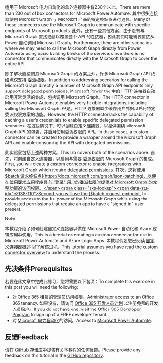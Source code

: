 <!-- markdownlint-disable MD002 MD041 -->

<span data-ttu-id="e8138-101">适用于 Microsoft 电力自动化的盒外连接器中有230个以上。</span><span class="sxs-lookup"><span data-stu-id="e8138-101">There are more than 230 out of box connectors for Microsoft Power Automate.</span></span> <span data-ttu-id="e8138-102">其中很多连接器使用 Microsoft Graph 与 Microsoft 产品的特定终结点进行通信。</span><span class="sxs-lookup"><span data-stu-id="e8138-102">Many of these connectors use the Microsoft Graph to communicate with specific endpoints of Microsoft products.</span></span> <span data-ttu-id="e8138-103">此外，还有一些其他方案，由于没有与 Microsoft Graph 直接通信以覆盖整个 API 的连接器，因此我们可能需要直接从 Power 自动调用 Microsoft Graph。</span><span class="sxs-lookup"><span data-stu-id="e8138-103">Furthermore, there are other scenarios where we may need to call the Microsoft Graph directly from Power Automate using basic building blocks of the service, since there is no connector that communicates directly with the Microsoft Graph to cover the entire API.</span></span>

<span data-ttu-id="e8138-104">除了解决直接调用 Microsoft Graph 的方案之外，许多 Microsoft Graph API 终结点仅支持 [委派权限](https://docs.microsoft.com/graph/permissions-reference)。</span><span class="sxs-lookup"><span data-stu-id="e8138-104">In addition to addressing scenarios for calling the Microsoft Graph directly, a number of Microsoft Graph API endpoints only support [delegated permissions](https://docs.microsoft.com/graph/permissions-reference).</span></span> <span data-ttu-id="e8138-105">Microsoft Power the 中的 HTTP 连接器自动启用非常灵活的集成，包括调用 Microsoft Graph。</span><span class="sxs-lookup"><span data-stu-id="e8138-105">The HTTP connector in Microsoft Power Automate enables very flexible integrations, including calling the Microsoft Graph.</span></span> <span data-ttu-id="e8138-106">但是，HTTP 连接器缺少缓存用户凭据以启用特定委派权限方案的功能。</span><span class="sxs-lookup"><span data-stu-id="e8138-106">However, the HTTP connector lacks the capability of caching a user's credentials to enable specific delegated permission scenarios.</span></span> <span data-ttu-id="e8138-107">在这些情况下，可以创建自定义连接器，以提供围绕 Microsoft Graph API 的包装，并启用使用委派权限的 API。</span><span class="sxs-lookup"><span data-stu-id="e8138-107">In these cases, a custom connector can be created to provide a wrapper around the Microsoft Graph API and enable consuming the API with delegated permissions.</span></span>

<span data-ttu-id="e8138-108">此实验室包括上述两种方案。</span><span class="sxs-lookup"><span data-stu-id="e8138-108">This lab covers both of the scenarios above.</span></span> <span data-ttu-id="e8138-109">首先，将创建自定义连接器，以启用与需要 [委派权限](https://docs.microsoft.com/graph/permissions-reference)的 Microsoft Graph 的集成。</span><span class="sxs-lookup"><span data-stu-id="e8138-109">First, you will create a custom connector to enable integrations with Microsoft Graph which require [delegated permissions](https://docs.microsoft.com/graph/permissions-reference).</span></span> <span data-ttu-id="e8138-110">其次，您将使用 [$batch 请求终结点](https://docs.microsoft.com/graph/json-batching)，以便在使用要求应用程序具有 "登录" 用户的委派权限时提供对 Microsoft Graph 的完整功能的访问权限。</span><span class="sxs-lookup"><span data-stu-id="e8138-110">Second, you will use the [$batch request endpoint](https://docs.microsoft.com/graph/json-batching), to provide access to the full power of the Microsoft Graph while using the delegated permissions that require an app to have a "signed-in" user present.</span></span>

> [!NOTE]
> <span data-ttu-id="e8138-111">本教程介绍了如何创建自定义连接器以供在 Microsoft Power 自动化和 Azure 逻辑应用中使用。</span><span class="sxs-lookup"><span data-stu-id="e8138-111">This is a tutorial on creating a custom connector for use in Microsoft Power Automate and Azure Logic Apps.</span></span> <span data-ttu-id="e8138-112">本教程假定您已阅读 [自定义连接器概述](https://docs.microsoft.com/connectors/custom-connectors/) 以了解该过程。</span><span class="sxs-lookup"><span data-stu-id="e8138-112">This tutorial assumes you have read the [custom connector overview](https://docs.microsoft.com/connectors/custom-connectors/) to understand the process.</span></span>

## <a name="prerequisites"></a><span data-ttu-id="e8138-113">先决条件</span><span class="sxs-lookup"><span data-stu-id="e8138-113">Prerequisites</span></span>

<span data-ttu-id="e8138-114">若要在此文章中完成此练习，您将需要以下各项：</span><span class="sxs-lookup"><span data-stu-id="e8138-114">To complete this exercise in this post you will need the following:</span></span>

- <span data-ttu-id="e8138-115">对 Office 365 租赁的管理员访问权限。</span><span class="sxs-lookup"><span data-stu-id="e8138-115">Administrator access to an Office 365 tenancy.</span></span> <span data-ttu-id="e8138-116">如果没有，请访问 [Office 365 开发人员计划](https://developer.microsoft.com/office/dev-program) 以注册免费的开发人员租户。</span><span class="sxs-lookup"><span data-stu-id="e8138-116">If you do not have one, visit the [Office 365 Developer Program](https://developer.microsoft.com/office/dev-program) to sign up of a FREE developer tenant.</span></span>
- <span data-ttu-id="e8138-117">对 [Microsoft 电力自动化](https://flow.microsoft.com/)的访问。</span><span class="sxs-lookup"><span data-stu-id="e8138-117">Access to [Microsoft Power Automate](https://flow.microsoft.com/).</span></span>

## <a name="feedback"></a><span data-ttu-id="e8138-118">反馈</span><span class="sxs-lookup"><span data-stu-id="e8138-118">Feedback</span></span>

<span data-ttu-id="e8138-119">请在 [GitHub 存储库](https://github.com/microsoftgraph/msgraph-training-powerautomate)中提供有关本教程的任何反馈。</span><span class="sxs-lookup"><span data-stu-id="e8138-119">Please provide any feedback on this tutorial in the [GitHub repository](https://github.com/microsoftgraph/msgraph-training-powerautomate).</span></span>
